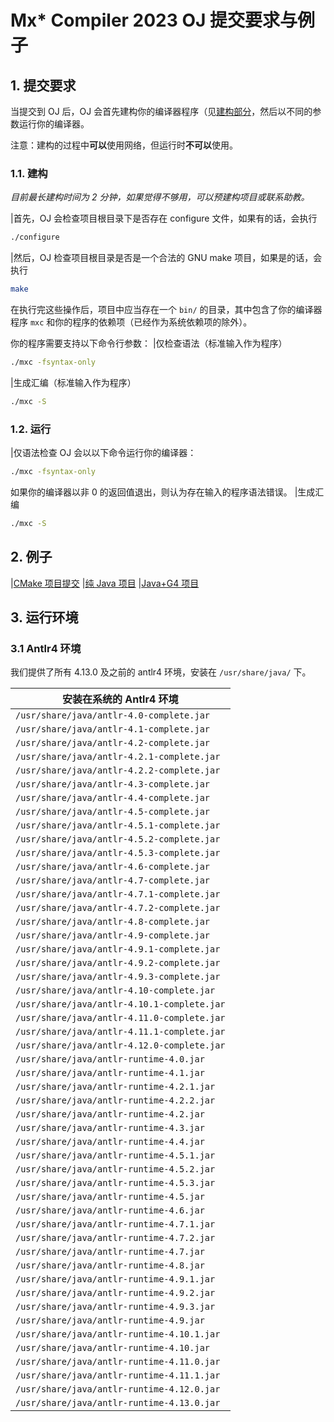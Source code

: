 # Mx* Compiler 2023 OJ 提交要求与例子

## 1. 提交要求

当提交到 OJ 后，OJ 会首先建构你的编译器程序（见[建构部分](#11-建构)，然后以不同的参数运行你的编译器。

注意：建构的过程中**可以**使用网络，但运行时**不可以**使用。

### 1.1. 建构

*目前最长建构时间为 2 分钟，如果觉得不够用，可以预建构项目或联系助教。*

|首先，OJ 会检查项目根目录下是否存在 configure 文件，如果有的话，会执行
  ```sh
  ./configure
  ```

|然后，OJ 检查项目根目录是否是一个合法的 GNU make 项目，如果是的话，会执行
  ```sh
  make
  ```

在执行完这些操作后，项目中应当存在一个 `bin/` 的目录，其中包含了你的编译器程序 `mxc` 和你的程序的依赖项（已经作为系统依赖项的除外）。

你的程序需要支持以下命令行参数：
|仅检查语法（标准输入作为程序）
  ```sh
  ./mxc -fsyntax-only
  ```
|生成汇编（标准输入作为程序）
  ```sh
  ./mxc -S
  ```

### 1.2. 运行

|仅语法检查
  OJ 会以以下命令运行你的编译器：
  ```sh
  ./mxc -fsyntax-only
  ```

  如果你的编译器以非 0 的返回值退出，则认为存在输入的程序语法错误。
|生成汇编
  ```sh
  ./mxc -S
  ```

## 2. 例子

|[CMake 项目提交](cmake/)
|[纯 Java 项目](java/)
|[Java+G4 项目](java-g4/)

## 3. 运行环境

### 3.1 Antlr4 环境

我们提供了所有 4.13.0 及之前的 antlr4 环境，安装在 `/usr/share/java/` 下。

| 安装在系统的 Antlr4 环境 |
| ----------------------------------------- |
|`/usr/share/java/antlr-4.0-complete.jar`   |
|`/usr/share/java/antlr-4.1-complete.jar`   |
|`/usr/share/java/antlr-4.2-complete.jar`   |
|`/usr/share/java/antlr-4.2.1-complete.jar` |
|`/usr/share/java/antlr-4.2.2-complete.jar` |
|`/usr/share/java/antlr-4.3-complete.jar`   |
|`/usr/share/java/antlr-4.4-complete.jar`   |
|`/usr/share/java/antlr-4.5-complete.jar`   |
|`/usr/share/java/antlr-4.5.1-complete.jar` |
|`/usr/share/java/antlr-4.5.2-complete.jar` |
|`/usr/share/java/antlr-4.5.3-complete.jar` |
|`/usr/share/java/antlr-4.6-complete.jar`   |
|`/usr/share/java/antlr-4.7-complete.jar`   |
|`/usr/share/java/antlr-4.7.1-complete.jar` |
|`/usr/share/java/antlr-4.7.2-complete.jar` |
|`/usr/share/java/antlr-4.8-complete.jar`   |
|`/usr/share/java/antlr-4.9-complete.jar`   |
|`/usr/share/java/antlr-4.9.1-complete.jar` |
|`/usr/share/java/antlr-4.9.2-complete.jar` |
|`/usr/share/java/antlr-4.9.3-complete.jar` |
|`/usr/share/java/antlr-4.10-complete.jar`  |
|`/usr/share/java/antlr-4.10.1-complete.jar`|
|`/usr/share/java/antlr-4.11.0-complete.jar`|
|`/usr/share/java/antlr-4.11.1-complete.jar`|
|`/usr/share/java/antlr-4.12.0-complete.jar`|
|`/usr/share/java/antlr-runtime-4.0.jar`    |
|`/usr/share/java/antlr-runtime-4.1.jar`    |
|`/usr/share/java/antlr-runtime-4.2.1.jar`  |
|`/usr/share/java/antlr-runtime-4.2.2.jar`  |
|`/usr/share/java/antlr-runtime-4.2.jar`    |
|`/usr/share/java/antlr-runtime-4.3.jar`    |
|`/usr/share/java/antlr-runtime-4.4.jar`    |
|`/usr/share/java/antlr-runtime-4.5.1.jar`  |
|`/usr/share/java/antlr-runtime-4.5.2.jar`  |
|`/usr/share/java/antlr-runtime-4.5.3.jar`  |
|`/usr/share/java/antlr-runtime-4.5.jar`    |
|`/usr/share/java/antlr-runtime-4.6.jar`    |
|`/usr/share/java/antlr-runtime-4.7.1.jar`  |
|`/usr/share/java/antlr-runtime-4.7.2.jar`  |
|`/usr/share/java/antlr-runtime-4.7.jar`    |
|`/usr/share/java/antlr-runtime-4.8.jar`    |
|`/usr/share/java/antlr-runtime-4.9.1.jar`  |
|`/usr/share/java/antlr-runtime-4.9.2.jar`  |
|`/usr/share/java/antlr-runtime-4.9.3.jar`  |
|`/usr/share/java/antlr-runtime-4.9.jar`    |
|`/usr/share/java/antlr-runtime-4.10.1.jar` |
|`/usr/share/java/antlr-runtime-4.10.jar`   |
|`/usr/share/java/antlr-runtime-4.11.0.jar` |
|`/usr/share/java/antlr-runtime-4.11.1.jar` |
|`/usr/share/java/antlr-runtime-4.12.0.jar` |
|`/usr/share/java/antlr-runtime-4.13.0.jar` |